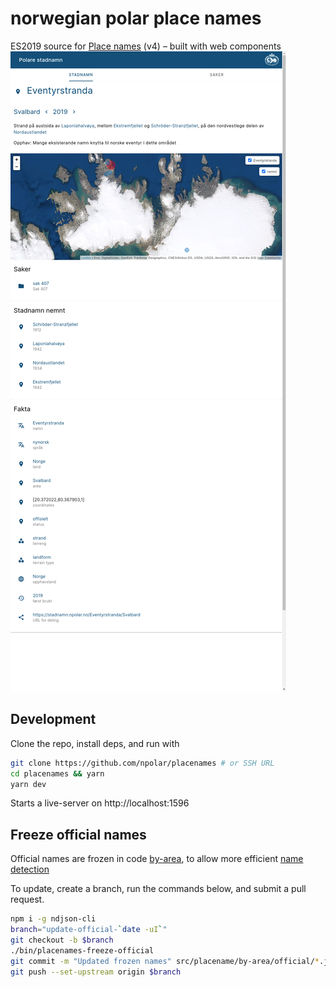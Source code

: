 # norwegian polar place names

ES2019 source for [Place names](https://stadnamn.npolar.no) (v4)
– built with web components
![Eventyrstranda](asset/eventyrstranda_svalbard.png?raw=true "Eventyrstranda")

## Development

Clone the repo, install deps, and run with

```sh
git clone https://github.com/npolar/placenames # or SSH URL
cd placenames && yarn
yarn dev
```

Starts a live-server on http://localhost:1596

## Freeze official names

Official names are frozen in code [by-area](https://github.com/npolar/placenames/blob/master/src/placename/by-area/official/official-in-area.js), to allow more efficient [name detection](https://github.com/npolar/placenames/blob/master/src/placename/detect.js)

To update, create a branch, run the commands below, and submit a pull request.
```sh
npm i -g ndjson-cli
branch="update-official-`date -uI`"
git checkout -b $branch
./bin/placenames-freeze-official
git commit -m "Updated frozen names" src/placename/by-area/official/*.js
git push --set-upstream origin $branch
```
